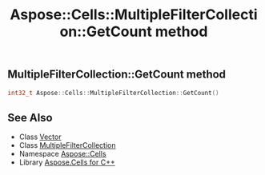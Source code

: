 ﻿---
title: Aspose::Cells::MultipleFilterCollection::GetCount method
linktitle: GetCount
second_title: Aspose.Cells for C++ API Reference
description: 'How to use GetCount method of Aspose::Cells::MultipleFilterCollection class in C++.'
type: docs
weight: 1000
url: /cpp/aspose.cells/multiplefiltercollection/getcount/
---
## MultipleFilterCollection::GetCount method




```cpp
int32_t Aspose::Cells::MultipleFilterCollection::GetCount()
```

## See Also

* Class [Vector](../../vector/)
* Class [MultipleFilterCollection](../)
* Namespace [Aspose::Cells](../../)
* Library [Aspose.Cells for C++](../../../)
